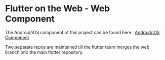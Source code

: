 # Flutter on the Web - Web Component

The Android/iOS component of this project can be found here : [Android/iOS Component](https://github.com/kaustavjaiswal/flutterOnTheWeb_Android_iOS_Component)

Two separate repos are maintained till the flutter team merges the web branch into the main flutter repository.
